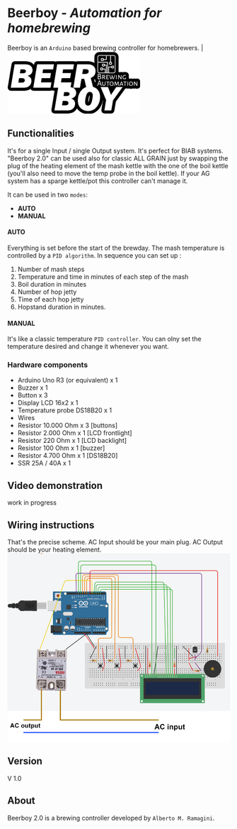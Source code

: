 # Beerboy - *Automation for homebrewing* 
Beerboy is an `Arduino` based brewing controller for homebrewers. | ![image logo](https://github.com/albeerto-dev/Beerboy/blob/master/Logo_small.png)


## Functionalities

It's for a single Input / single Output system.  It's perfect for 
BIAB systems. "Beerboy 2.0" can be used also for classic ALL GRAIN just by 
swapping the plug of the heating element of the mash kettle 
with the one of the boil kettle (you'll also need to move the
temp probe in the boil kettle). If your AG system has a sparge kettle/pot 
this controller can't manage it.

It can be used in two `modes`:
* __AUTO__
* __MANUAL__
#### AUTO
Everything is set before the start of the brewday. The mash temperature is controlled by 
a `PID algorithm`.
In sequence you can set up : 
1. Number of mash steps 
2. Temperature and time in minutes of each step of the mash 
3. Boil duration in minutes 
4. Number of hop jetty 
5. Time of each hop jetty 
6. Hopstand duration in minutes.

#### MANUAL
It's like a classic temperature `PID controller`. You can olny set the 
temperature desired and change it whenever you want.
### Hardware components
* Arduino Uno R3 (or equivalent) x 1
* Buzzer x 1
* Button x 3
* Display LCD 16x2 x 1
* Temperature probe DS18B20 x 1
* Wires
* Resistor 10.000 Ohm x 3 [buttons]
* Resistor 2.000 Ohm x 1 [LCD frontlight]
* Resistor 220 Ohm x 1 [LCD backlight]
* Resistor 100 Ohm x 1 [buzzer]
* Resistor 4.700 Ohm x 1 [DS18B20]
* SSR 25A / 40A x 1

## Video demonstration
work in progress
## Wiring instructions
That's the precise scheme. AC Input should be your main plug. AC Output should be your heating element.
![Image of wiring](https://github.com/albeerto-dev/Beerboy/blob/master/Beerboy%20scheme.png)
## Version
V 1.0
## About
Beerboy 2.0 is a brewing controller developed by `Alberto M. Ramagini`.
